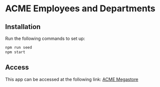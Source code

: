 # ACME Employees and Departments

## Installation

Run the following commands to set up:

```bash
npm run seed
npm start
```

## Access

This app can be accessed at the following link: [ACME Megastore](https://git.heroku.com/acme-megastore.git)